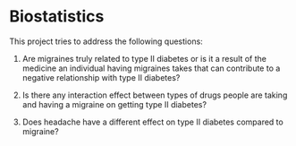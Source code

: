 # Biostatistics
This project tries to address the following questions:
1. Are migraines truly related to type II diabetes or is it a result of the medicine an individual having migraines takes that can contribute to a negative relationship with type II diabetes? 

2. Is there any interaction effect between types of drugs people are taking and having a migraine on getting type II diabetes?

3. Does headache have a different effect on type II diabetes compared to migraine?
